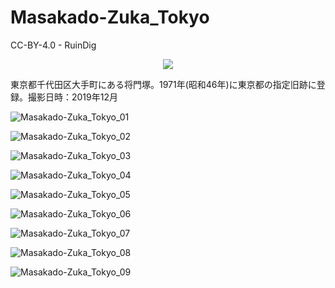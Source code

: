 # Masakado-Zuka_Tokyo
CC-BY-4.0 - RuinDig
<div style="text-align: center;"><a href="https://creativecommons.org/licenses/by/4.0/deed.ja"><img src="https://user-images.githubusercontent.com/20723919/145936543-577c7705-90e2-4d56-ad5d-26b0fbcea02d.png" /></a></div>

東京都千代田区大手町にある将門塚。1971年(昭和46年)に東京都の指定旧跡に登録。撮影日時：2019年12月

![Masakado-Zuka_Tokyo_01](https://user-images.githubusercontent.com/20723919/107655782-08641300-6cc7-11eb-965a-966f828e3ba1.JPG)

![Masakado-Zuka_Tokyo_02](https://user-images.githubusercontent.com/20723919/107655802-09954000-6cc7-11eb-9461-1bdf66f2e324.JPG)

![Masakado-Zuka_Tokyo_03](https://user-images.githubusercontent.com/20723919/107655812-0a2dd680-6cc7-11eb-9d52-0ceafdf80174.JPG)

![Masakado-Zuka_Tokyo_04](https://user-images.githubusercontent.com/20723919/107655818-0ac66d00-6cc7-11eb-985c-ea6e6df4591e.JPG)

![Masakado-Zuka_Tokyo_05](https://user-images.githubusercontent.com/20723919/107655823-0ac66d00-6cc7-11eb-9597-fdec27e99c9c.JPG)

![Masakado-Zuka_Tokyo_06](https://user-images.githubusercontent.com/20723919/107655827-0b5f0380-6cc7-11eb-902f-55d1827be361.JPG)

![Masakado-Zuka_Tokyo_07](https://user-images.githubusercontent.com/20723919/107655838-0b5f0380-6cc7-11eb-921f-3d9f37c4f31c.JPG)

![Masakado-Zuka_Tokyo_08](https://user-images.githubusercontent.com/20723919/107655843-0bf79a00-6cc7-11eb-9e86-b95e88902fb2.JPG)

![Masakado-Zuka_Tokyo_09](https://user-images.githubusercontent.com/20723919/107655850-0bf79a00-6cc7-11eb-85ca-b680b482ff04.JPG)
